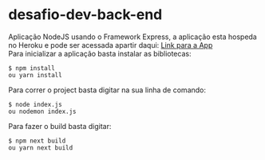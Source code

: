 # desafio-dev-back-end

Aplicação NodeJS usando o Framework Express, a aplicação esta hospeda no Heroku  e pode ser acessada apartir daqui: [Link para a App](https://desafio-dev-back-end.herokuapp.com)
<br/>
Para inicializar a aplicação basta instalar as bibliotecas:<br/>

```
$ npm install
ou yarn install
```

Para correr o project basta digitar na sua linha de comando: <br/>

```
$ node index.js
ou nodemon index.js
```

Para fazer o build basta digitar: <br/>

```
$ npm next build
ou yarn next build
```
